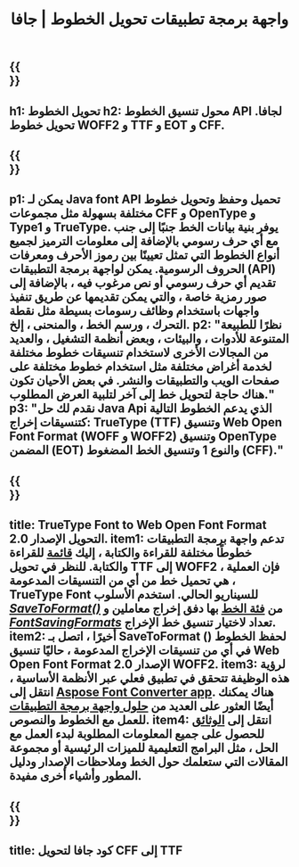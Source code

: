 ﻿---
translation: true
template: /_templates/conversion-java.md
title: واجهة برمجة تطبيقات تحويل الخطوط | جافا
url: /java/conversion/
description: وظائف تحويل ملفات خطوط جافا. قم بتحويل خطوط مختلفة مثل CFF و EOT و WOFF و TTF والنوع 1 ببضعة أسطر من كود Java.
keywords: تحويل الخطوط جافا ، تحويل الخط جافا ، غلاف الخط جافا
family: font
platformtag: java
feature: conversion
---

{{<section banner>}}
---
h1: تحويل الخطوط
h2: محول تنسيق الخطوط API لجافا. تحويل خطوط WOFF2 و TTF و EOT و CFF.
---

{{<section overview>}}
---
p1: يمكن لـ Java font API تحميل وحفظ وتحويل خطوط مختلفة بسهولة مثل مجموعات CFF و OpenType و Type1 و TrueType. يوفر بنية بيانات الخط جنبًا إلى جنب مع أي حرف رسومي بالإضافة إلى معلومات الترميز لجميع أنواع الخطوط التي تمثل تعيينًا بين رموز الأحرف ومعرفات الحروف الرسومية. يمكن لواجهة برمجة التطبيقات (API) تقديم أي حرف رسومي أو نص مرغوب فيه ، بالإضافة إلى صور رمزية خاصة ، والتي يمكن تقديمها عن طريق تنفيذ واجهات باستخدام وظائف رسومات بسيطة مثل نقطة التحرك ، ورسم الخط ، والمنحنى ، إلخ.
p2: "نظرًا للطبيعة المتنوعة للأدوات ، والبيئات ، وبعض أنظمة التشغيل ، والعديد من المجالات الأخرى لاستخدام تنسيقات خطوط مختلفة لخدمة أغراض مختلفة مثل استخدام خطوط مختلفة على صفحات الويب والتطبيقات والنشر. في بعض الأحيان تكون هناك حاجة لتحويل خط إلى آخر لتلبية العرض المطلوب."
p3: "نقدم لك حل Java Api الذي يدعم الخطوط التالية كتنسيقات إخراج: TrueType (TTF) وتنسيق Web Open Font Format (WOFF و WOFF2) وتنسيق OpenType المضمن (EOT) والنوع 1 وتنسيق الخط المضغوط (CFF)."
---

{{<section feature1>}}
---
title: TrueType Font to Web Open Font Format التحويل الإصدار 2.0.
item1: تدعم واجهة برمجة التطبيقات خطوطًا مختلفة للقراءة والكتابة ، إليك [قائمة](https://docs.aspose.com/font/java/convert/#formats-supported-for-reading-andor-writing) للقراءة والكتابة. للنظر في تحويل TTF إلى WOFF2 ، فإن العملية هي تحميل خط من أي من التنسيقات المدعومة ، TrueType Font للسيناريو الحالي. استخدم الأسلوب [*SaveToFormat()*](https://reference.aspose.com/font/java/com.aspose.font/Font#saveToFormat-java.io.OutputStream-com.aspose.font.FontSavingFormats-) من [فئة الخط](https://reference.aspose.com/font/java/com.aspose.font/Font#save-java.lang.String-) بها دفق إخراج معاملين و [*FontSavingFormats*](https://reference.aspose.com/font/java/com.aspose.font/FontSavingFormats) تعداد لاختيار تنسيق خط الإخراج.
item2: أخيرًا ، اتصل بـ SaveToFormat () لحفظ الخطوط في أي من تنسيقات الإخراج المدعومة ، حاليًا تنسيق Web Open Font Format الإصدار 2.0 WOFF2.
item3: لرؤية هذه الوظيفة تتحقق في تطبيق فعلي عبر الأنظمة الأساسية ، انتقل إلى [Aspose Font Converter app](https://products.aspose.app/font/conversion). هناك يمكنك أيضًا العثور على العديد من [حلول واجهة برمجة التطبيقات](https://products.aspose.app/font/applications) للعمل مع الخطوط والنصوص.
item4: انتقل إلى [الوثائق](https://docs.aspose.com/font/net/) للحصول على جميع المعلومات المطلوبة لبدء العمل مع الحل ، مثل البرامج التعليمية للميزات الرئيسية أو مجموعة المقالات التي ستعلمك حول الخط وملاحظات الإصدار ودليل المطور وأشياء أخرى مفيدة.
---

{{<section codeexample>}}
---
title: كود جافا لتحويل CFF إلى TTF
---